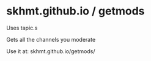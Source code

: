 # skhmt.github.io / getmods

Uses tapic.s

Gets all the channels you moderate

Use it at: skhmt.github.io/getmods/
